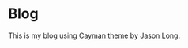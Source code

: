 # Blog

This is my blog using [Cayman theme](https://github.com/jasonlong/cayman-theme) by [Jason Long](https://twitter.com/jasonlong).
